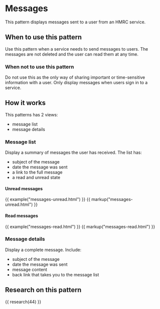 # Messages

This pattern displays messages sent to a user from an HMRC service.

## When to use this pattern

Use this pattern when a service needs to send messages to users. The messages are not deleted and the user can read them at any time.

### When not to use this pattern

Do not use this as the only way of sharing important or time-sensitive information with a user. Only display messages when users sign in to a service.

## How it works

This patterns has 2 views:

* message list
* message details

### Message list

Display a summary of messages the user has received. The list has:

- subject of the message
- date the message was sent
- a link to the full message
- a read and unread state

#### Unread messages

{{ example("messages-unread.html") }}
{{ markup("messages-unread.html") }}

#### Read messages

{{ example("messages-read.html") }}
{{ markup("messages-read.html") }}

### Message details

Display a complete message. Include:

- subject of the message
- date the message was sent
- message content
- back link that takes you to the message list

## Research on this pattern

{{ research(44) }}
